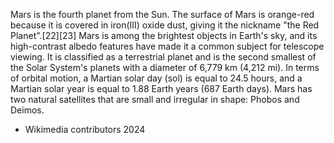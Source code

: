 Mars is the fourth planet from the Sun. The surface of Mars is orange-red because it is covered in iron(III) oxide dust, giving it the nickname "the Red Planet".[22][23] Mars is among the brightest objects in Earth's sky, and its high-contrast albedo features have made it a common subject for telescope viewing. It is classified as a terrestrial planet and is the second smallest of the Solar System's planets with a diameter of 6,779 km (4,212 mi). In terms of orbital motion, a Martian solar day (sol) is equal to 24.5 hours, and a Martian solar year is equal to 1.88 Earth years (687 Earth days). Mars has two natural satellites that are small and irregular in shape: Phobos and Deimos.

 - Wikimedia contributors 2024